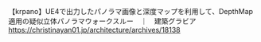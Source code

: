 【krpano】UE4で出力したパノラマ画像と深度マップを利用して、DepthMap適用の疑似立体パノラマウォークスルー　｜　建築グラビア 
https://christinayan01.jp/architecture/archives/18138

